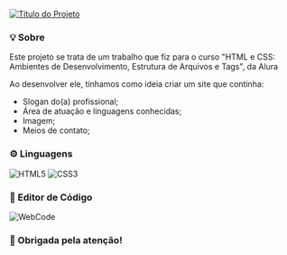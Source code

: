 [![Título do Projeto](https://readme-typing-svg.demolab.com?font=Fira+Code&size=30&pause=1000&center=&vCenter=&repeat=&random=&width=435&lines=Exerc%C3%ADcios+de+Revis%C3%A3o+)](https://git.io/typing-svg)

<div>
<h3>💡 Sobre</h3>
<p>Este projeto se trata de um trabalho que fiz para o curso "HTML e CSS: Ambientes de Desenvolvimento, Estrutura de Arquivos e Tags", da Alura</p>
<p>Ao desenvolver ele, tínhamos como ideia criar um site que continha:</p>
<ul>
  <li>Slogan do(a) profissional;</li>
  <li>Área de atuação e linguagens conhecidas;</li>
  <li>Imagem;</li>
  <li>Meios de contato;</li>
</ul>
</div>

<div>
  <h3>⚙️ Linguagens</h3>

![HTML5](https://img.shields.io/badge/HTML-black?style=for-the-badge&logo=HTML5&logoColor=red) ![CSS3](https://img.shields.io/badge/CSS-black?style=for-the-badge&logo=CSS3&logoColor=%231572B6)
  
</div>

<div>
  <h3>📝 Editor de Código</h3>
  
  ![WebCode](https://img.shields.io/badge/Web_Code-Aplicativo_Mobile-black?style=for-the-badge&labelColor=red)
  

</div>

<div>
  <h3>🚀 Obrigada pela atenção!</h3>
</div>


